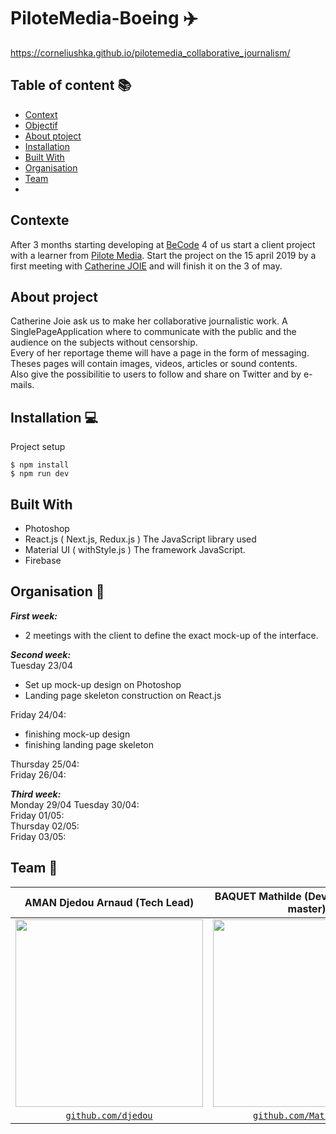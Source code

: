 # PiloteMedia-Boeing :airplane:
https://corneliushka.github.io/pilotemedia_collaborative_journalism/

## Table of content :books:

- [Context](#Context)
- [Objectif](#Objectif)
- [About ptoject](#About)
- [Installation](#Installation)
- [Built With](#Built)
- [Organisation ](#)
- [Team](#Team)
- [](#)


## Contexte
After 3 months starting developing at [BeCode](https://www.becode.org/) 4 of us start a client project with a learner from [Pilote Media](https://www.pilote.media/). 
Start the project on the 15 april 2019 by a first meeting with [Catherine JOIE](https://catherinejoie.be/) and will finish it on the 3 of may.

## About project
Catherine Joie ask us to make her collaborative journalistic work. 
A SinglePageApplication where to communicate with the public and the audience on the subjects without censorship.  
Every of her reportage theme will have a page in the form of messaging.  
Theses pages will contain images, videos, articles or sound contents.  
Also give the possibilitie to users to follow and share on Twitter and by e-mails. 

## Installation 💻
Project setup
```console
$ npm install
$ npm run dev

```

## Built With
- Photoshop
- React.js ( Next.js, Redux.js ) The JavaScript library used
- Material UI ( withStyle.js ) The framework JavaScript.
- Firebase

## Organisation 📆

**_First week:_**  
 * 2 meetings with the client to define the exact mock-up of the interface.  
   
   
**_Second week:_**    
  Tuesday 23/04
  * Set up mock-up design on Photoshop  
  * Landing page skeleton construction on React.js  
    
  Friday 24/04: 
  * finishing mock-up design
  * finishing landing page skeleton  
  
  Thursday 25/04:   
  Friday 26/04:  
    
    
**_Third week:_**   
  Monday 29/04 
  Tuesday 30/04:  
  Friday 01/05:  
  Thursday 02/05:  
  Friday 03/05:  

## Team 🔌
| AMAN Djedou Arnaud (Tech Lead) | BAQUET Mathilde (Developer/SCRUM master)  | GAINA Corneliu (Developer/Product Owner) | GOLDESTEIN Andrès (Design Lead) |
| :---: |:---:| :---:| :---:|
|<img src="https://avatars0.githubusercontent.com/u/46488203?s=400&v=4" width="300" />|<img src="https://avatars2.githubusercontent.com/u/46483828?s=400&u=66a582c90b3584cf4d9b6a6ed96b2037f927e59f&v=4" width="300" />| <img src="https://avatars3.githubusercontent.com/u/39053043?s=400&v=4" width="300" />|  <img src="https://avatars1.githubusercontent.com/u/46483156?s=400&v=4" width="300" />|
| <a href="https://github.com/djedou" target="_blank">`github.com/djedou`</a> | <a href="https://github.com/MathildeBa" target="_blank">`github.com/MathildeBa`</a>  | <a href="https://github.com/corneliushka" target="_blank">`github.com/corneliushka`</a> | <a href="https://github.com/AndresGol" target="_blank">`github.com/AndresGol`</a> |

